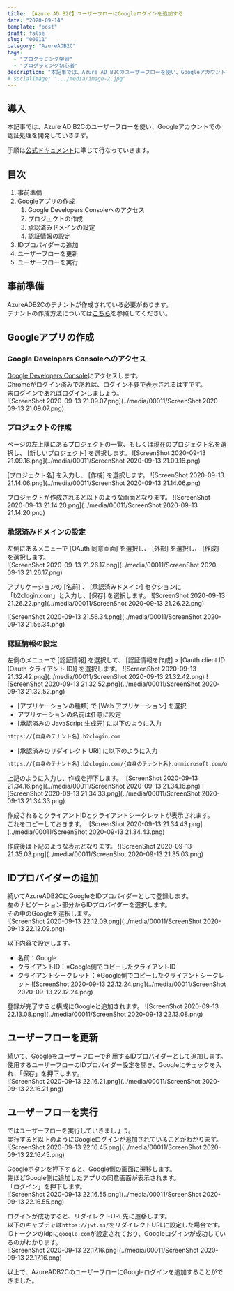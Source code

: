 ```yaml
---
title: 【Azure AD B2C】ユーザーフローにGoogleログインを追加する
date: "2020-09-14"
template: "post"
draft: false
slug: "00011"
category: "AzureADB2C"
tags:
  - "プログラミング学習"
  - "プログラミング初心者"
description: "本記事では、Azure AD B2Cのユーザーフローを使い、Googleアカウントでの認証処理を開発していきます。"
# socialImage: ".../media/image-2.jpg"
---
```


## 導入

本記事では、Azure AD B2Cのユーザーフローを使い、Googleアカウントでの認証処理を開発していきます。

手順は[公式ドキュメント](https://docs.microsoft.com/ja-jp/azure/active-directory-b2c/identity-provider-google)に準じて行なっていきます。

## 目次

1. 事前準備
2. Googleアプリの作成
   1. Google Developers Consoleへのアクセス
   2. プロジェクトの作成
   3. 承認済みドメインの設定
   4. 認証情報の設定
3. IDプロバイダーの追加
4. ユーザーフローを更新
5. ユーザーフローを実行

## 事前準備

AzureADB2Cのテナントが作成されている必要があります。  
テナントの作成方法については[こちら](/posts/00008)を参照してください。  

## Googleアプリの作成

### Google Developers Consoleへのアクセス

[Google Developers Console](https://console.developers.google.com/?pli=1)にアクセスします。  
Chromeがログイン済みであれば、ログイン不要で表示されるはずです。  
未ログインであればログインしましょう。  
![ScreenShot 2020-09-13 21.09.07.png](../media/00011/ScreenShot 2020-09-13 21.09.07.png)

### プロジェクトの作成

ページの左上隅にあるプロジェクトの一覧、もしくは現在のプロジェクト名を選択し、 [新しいプロジェクト] を選択します。
![ScreenShot 2020-09-13 21.09.16.png](../media/00011/ScreenShot 2020-09-13 21.09.16.png)

[プロジェクト名] を入力し、 [作成] を選択します。
![ScreenShot 2020-09-13 21.14.06.png](../media/00011/ScreenShot 2020-09-13 21.14.06.png)

プロジェクトが作成されると以下のような画面となります。
![ScreenShot 2020-09-13 21.14.20.png](../media/00011/ScreenShot 2020-09-13 21.14.20.png)

### 承認済みドメインの設定

左側にあるメニューで [OAuth 同意画面] を選択し、 [外部] を選択し、 [作成] を選択します。  
![ScreenShot 2020-09-13 21.26.17.png](../media/00011/ScreenShot 2020-09-13 21.26.17.png)

アプリケーションの [名前] 、 [承認済みドメイン] セクションに「b2clogin.com」と入力し、[保存] を選択します。
![ScreenShot 2020-09-13 21.26.22.png](../media/00011/ScreenShot 2020-09-13 21.26.22.png)

![ScreenShot 2020-09-13 21.56.34.png](../media/00011/ScreenShot 2020-09-13 21.56.34.png)

### 認証情報の設定

左側のメニューで [認証情報] を選択して、 [認証情報を作成] > [Oauth client ID (Oauth クライアント ID)] を選択します。
![ScreenShot 2020-09-13 21.32.42.png](../media/00011/ScreenShot 2020-09-13 21.32.42.png)
![ScreenShot 2020-09-13 21.32.52.png](../media/00011/ScreenShot 2020-09-13 21.32.52.png)

- [アプリケーションの種類] で [Web アプリケーション] を選択
- アプリケーションの名前は任意に設定
- [承認済みの JavaScript 生成元] に以下のように入力

``` bash
https://{自身のテナント名}.b2clogin.com
```

- [承認済みのリダイレクト URI] に以下のように入力

``` bash
https://{自身のテナント名}.b2clogin.com/{自身のテナント名}.onmicrosoft.com/oauth2/authresp
```

上記のように入力し、作成を押下します。
![ScreenShot 2020-09-13 21.34.16.png](../media/00011/ScreenShot 2020-09-13 21.34.16.png)
![ScreenShot 2020-09-13 21.34.33.png](../media/00011/ScreenShot 2020-09-13 21.34.33.png)

作成されるとクライアントIDとクライアントシークレットが表示されます。  
これをコピーしておきます。
![ScreenShot 2020-09-13 21.34.43.png](../media/00011/ScreenShot 2020-09-13 21.34.43.png)

作成後は下記のような表示となります。
![ScreenShot 2020-09-13 21.35.03.png](../media/00011/ScreenShot 2020-09-13 21.35.03.png)

## IDプロバイダーの追加

続いてAzureADB2CにGoogleをIDプロバイダーとして登録します。  
左のナビゲーション部分からIDプロバイダーを選択します。  
その中のGoogleを選択します。  
![ScreenShot 2020-09-13 22.12.09.png](../media/00011/ScreenShot 2020-09-13 22.12.09.png)

以下内容で設定します。  

- 名前：Google
- クライアントID：※Google側でコピーしたクライアントID
- クライアントシークレット：※Google側でコピーしたクライアントシークレット
![ScreenShot 2020-09-13 22.12.24.png](../media/00011/ScreenShot 2020-09-13 22.12.24.png)

登録が完了すると構成にGoogleと追加されます。
![ScreenShot 2020-09-13 22.13.08.png](../media/00011/ScreenShot 2020-09-13 22.13.08.png)

## ユーザーフローを更新

続いて、Googleをユーザーフローで利用するIDプロバイダーとして追加します。  
使用するユーザーフローのIDプロバイダー設定を開き、Googleにチェックを入れ、「保存」を押下します。  
![ScreenShot 2020-09-13 22.16.21.png](../media/00011/ScreenShot 2020-09-13 22.16.21.png)

## ユーザーフローを実行

ではユーザーフローを実行していきましょう。  
実行すると以下のようにGoogleログインが追加されていることがわかります。  
![ScreenShot 2020-09-13 22.16.45.png](../media/00011/ScreenShot 2020-09-13 22.16.45.png)

Googleボタンを押下すると、Google側の画面に遷移します。  
先ほどGoogle側に追加したアプリの同意画面が表示されます。  
「ログイン」を押下します。  
![ScreenShot 2020-09-13 22.16.55.png](../media/00011/ScreenShot 2020-09-13 22.16.55.png)

ログインが成功すると、リダイレクトURL先に遷移します。  
以下のキャプチャは`https://jwt.ms/`をリダイレクトURLに設定した場合です。  
IDトークンのidpに`google.com`が設定されており、Googleログインが成功しているのがわかります。  
![ScreenShot 2020-09-13 22.17.16.png](../media/00011/ScreenShot 2020-09-13 22.17.16.png)

以上で、AzureADB2CのユーザーフローにGoogleログインを追加することができました。
